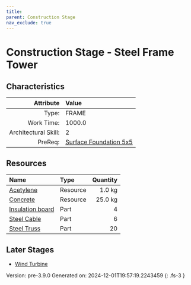 ```yaml
---
title: 
parent: Construction Stage
nav_exclude: true
---
```

# Construction Stage - Steel Frame Tower


## Characteristics

| Attribute      | Value |
|--------:|:------|
|Type:|FRAME|
|Work Time:|1000.0|
|Architectural Skill:|2|
|PreReq:|[Surface Foundation 5x5](../construction/surface-foundation-5x5.html)|

## Resources

| Name | Type | Quantity |
|:-----|:-----|-----:|
|[Acetylene](../resource/acetylene.html)|Resource|1.0 kg|
|[Concrete](../resource/concrete.html)|Resource|25.0 kg|
|[Insulation board](../part/insulation-board.html)|Part|4|
|[Steel Cable](../part/steel-cable.html)|Part|6|
|[Steel Truss](../part/steel-truss.html)|Part|20|

## Later Stages
- [Wind Turbine](../construction/wind-turbine.html)


Version: pre-3.9.0 Generated on: 2024-12-01T19:57:19.2243459
{: .fs-3 }